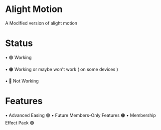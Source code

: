 # Alight Motion


A Modified version of alight motion

# Status

   • 🟢 Working

   • 🟠 Working or maybe won't work  ( on some devices )

   • 🔴 Not Working

# Features

   • Advanced Easing 🟢
   • Future Members-Only Features 🟠
   • Membership Effect Pack 🟢
   
